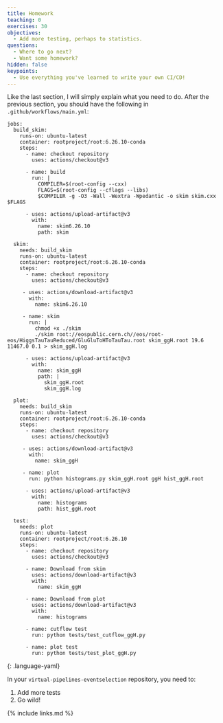 ```yaml
---
title: Homework
teaching: 0
exercises: 30
objectives:
  - Add more testing, perhaps to statistics.
questions:
  - Where to go next?
  - Want some homework?
hidden: false
keypoints:
  - Use everything you've learned to write your own CI/CD!
---
```


Like the last section, I will simply explain what you need to do. After the previous section, you should have the following in `.github/workflows/main.yml`:

<!--run: {% raw %}${{ secrets.COMPILER }}{% endraw %} skim.cxx -o skim `root-config --cflags --glibs`-->
~~~
jobs:
  build_skim:
    runs-on: ubuntu-latest
    container: rootproject/root:6.26.10-conda
    steps:
      - name: checkout repository
        uses: actions/checkout@v3

      - name: build
        run: |
          COMPILER=$(root-config --cxx)
          FLAGS=$(root-config --cflags --libs)
          $COMPILER -g -O3 -Wall -Wextra -Wpedantic -o skim skim.cxx $FLAGS

      - uses: actions/upload-artifact@v3
        with:
          name: skim6.26.10
          path: skim

  skim:
    needs: build_skim
    runs-on: ubuntu-latest
    container: rootproject/root:6.26.10-conda
    steps:
      - name: checkout repository
        uses: actions/checkout@v3

     - uses: actions/download-artifact@v3
       with:
         name: skim6.26.10

     - name: skim
       run: |
         chmod +x ./skim
         ./skim root://eospublic.cern.ch//eos/root-eos/HiggsTauTauReduced/GluGluToHToTauTau.root skim_ggH.root 19.6 11467.0 0.1 > skim_ggH.log

      - uses: actions/upload-artifact@v3
        with:
          name: skim_ggH
          path: |
            skim_ggH.root
            skim_ggH.log

  plot:
    needs: build_skim
    runs-on: ubuntu-latest
    container: rootproject/root:6.26.10-conda
    steps:
      - name: checkout repository
        uses: actions/checkout@v3

     - uses: actions/download-artifact@v3
       with:
         name: skim_ggH

     - name: plot
       run: python histograms.py skim_ggH.root ggH hist_ggH.root

      - uses: actions/upload-artifact@v3
        with:
          name: histograms
          path: hist_ggH.root

  test:
    needs: plot
    runs-on: ubuntu-latest
    container: rootproject/root:6.26.10
    steps:
      - name: checkout repository
        uses: actions/checkout@v3

      - name: Download from skim
        uses: actions/download-artifact@v3
        with:
          name: skim_ggH

      - name: Download from plot
        uses: actions/download-artifact@v3
        with:
          name: histograms

      - name: cutflow test
        run: python tests/test_cutflow_ggH.py

      - name: plot test
        run: python tests/test_plot_ggH.py
~~~
{: .language-yaml}

In your `virtual-pipelines-eventselection` repository, you need to:

1. Add more tests
2. Go wild!

{% include links.md %}
